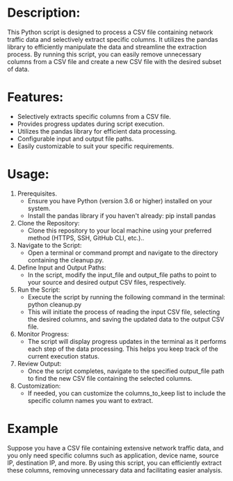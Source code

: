 # Description:
This Python script is designed to process a CSV file containing network traffic data and selectively extract specific columns. It utilizes the pandas library to efficiently manipulate the data and streamline the extraction process. By running this script, you can easily remove unnecessary columns from a CSV file and create a new CSV file with the desired subset of data.

# Features:
- Selectively extracts specific columns from a CSV file.
- Provides progress updates during script execution.
- Utilizes the pandas library for efficient data processing.
- Configurable input and output file paths.
- Easily customizable to suit your specific requirements.

# Usage:
1) Prerequisites. 
   - Ensure you have Python (version 3.6 or higher) installed on your system.
   - Install the pandas library if you haven't already:
        pip install pandas
2) Clone the Repository:
    - Clone this repository to your local machine using your preferred method (HTTPS, SSH, GitHub CLI, etc.)..
3) Navigate to the Script:
    - Open a terminal or command prompt and navigate to the directory containing the cleanup.py.
4) Define Input and Output Paths:
    - In the script, modify the input_file and output_file paths to point to your source and desired output CSV files, respectively.
5) Run the Script:
    - Execute the script by running the following command in the terminal:
        python cleanup.py
    - This will initiate the process of reading the input CSV file, selecting the desired columns, and saving the updated data to the output CSV file.
6) Monitor Progress:
    - The script will display progress updates in the terminal as it performs each step of the data processing. This helps you keep track of the current execution status.
7) Review Output:
    - Once the script completes, navigate to the specified output_file path to find the new CSV file containing the selected columns.
8) Customization:
    - If needed, you can customize the columns_to_keep list to include the specific column names you want to extract.

# Example
Suppose you have a CSV file containing extensive network traffic data, and you only need specific columns such as application, device name, source IP, destination IP, and more. By using this script, you can efficiently extract these columns, removing unnecessary data and facilitating easier analysis.

